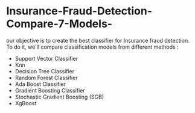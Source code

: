 # Insurance-Fraud-Detection-Compare-7-Models-

our objective is to create the best classifier for Insurance fraud detection. To do it, we'll compare classification models from different methods :

* Support Vector Classifier
* Knn
* Decision Tree Classifier
* Random Forest Classifier
* Ada Boost Classifier
* Gradient Boosting Classifier
* Stochastic Gradient Boosting (SGB)
* XgBoost

